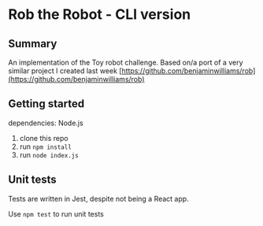# Rob the Robot - CLI version

## Summary

An implementation of the Toy robot challenge. Based on/a port of a very similar project I created last week [https://github.com/benjaminwilliams/rob](https://github.com/benjaminwilliams/rob)

## Getting started

dependencies: Node.js

1. clone this repo
1. run `npm install`
1. run `node index.js`

## Unit tests

Tests are written in Jest, despite not being a React app. 

Use `npm test` to run unit tests

